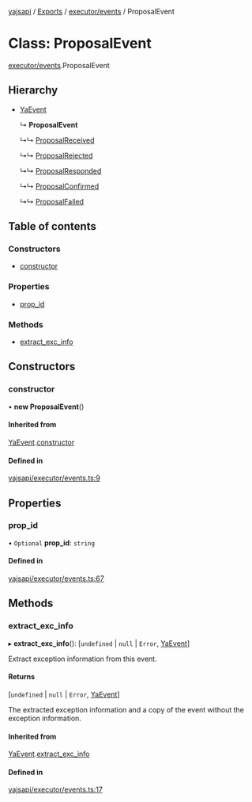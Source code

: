[yajsapi](../README.md) / [Exports](../modules.md) / [executor/events](../modules/executor_events.md) / ProposalEvent

# Class: ProposalEvent

[executor/events](../modules/executor_events.md).ProposalEvent

## Hierarchy

- [YaEvent](executor_events.yaevent.md)

  ↳ **ProposalEvent**

  ↳↳ [ProposalReceived](executor_events.proposalreceived.md)

  ↳↳ [ProposalRejected](executor_events.proposalrejected.md)

  ↳↳ [ProposalResponded](executor_events.proposalresponded.md)

  ↳↳ [ProposalConfirmed](executor_events.proposalconfirmed.md)

  ↳↳ [ProposalFailed](executor_events.proposalfailed.md)

## Table of contents

### Constructors

- [constructor](executor_events.proposalevent.md#constructor)

### Properties

- [prop\_id](executor_events.proposalevent.md#prop_id)

### Methods

- [extract\_exc\_info](executor_events.proposalevent.md#extract_exc_info)

## Constructors

### constructor

• **new ProposalEvent**()

#### Inherited from

[YaEvent](executor_events.yaevent.md).[constructor](executor_events.yaevent.md#constructor)

#### Defined in

[yajsapi/executor/events.ts:9](https://github.com/golemfactory/yajsapi/blob/8f42a91/yajsapi/executor/events.ts#L9)

## Properties

### prop\_id

• `Optional` **prop\_id**: `string`

#### Defined in

[yajsapi/executor/events.ts:67](https://github.com/golemfactory/yajsapi/blob/8f42a91/yajsapi/executor/events.ts#L67)

## Methods

### extract\_exc\_info

▸ **extract_exc_info**(): [`undefined` \| ``null`` \| `Error`, [YaEvent](executor_events.yaevent.md)]

Extract exception information from this event.

#### Returns

[`undefined` \| ``null`` \| `Error`, [YaEvent](executor_events.yaevent.md)]

The extracted exception information and a copy of the event without the exception information.

#### Inherited from

[YaEvent](executor_events.yaevent.md).[extract_exc_info](executor_events.yaevent.md#extract_exc_info)

#### Defined in

[yajsapi/executor/events.ts:17](https://github.com/golemfactory/yajsapi/blob/8f42a91/yajsapi/executor/events.ts#L17)
